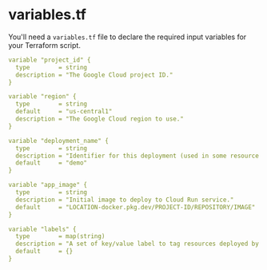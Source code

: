 # variables.tf

You'll need a `variables.tf` file to declare the required input variables for your Terraform script.

```yaml
variable "project_id" {
  type        = string
  description = "The Google Cloud project ID."
}

variable "region" {
  type        = string
  default     = "us-central1"
  description = "The Google Cloud region to use."
}

variable "deployment_name" {
  type        = string
  description = "Identifier for this deployment (used in some resource names)."
  default     = "demo"
}

variable "app_image" {
  type        = string
  description = "Initial image to deploy to Cloud Run service."
  default     = "LOCATION-docker.pkg.dev/PROJECT-ID/REPOSITORY/IMAGE"
}

variable "labels" {
  type        = map(string)
  description = "A set of key/value label to tag resources deployed by this solution."
  default     = {}
}
```
